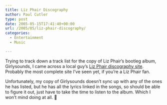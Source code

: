 ```yaml
---
title: Liz Phair Discography
author: Paul Cutler
type: post
date: 2005-05-15T17:41:40+00:00
url: /2005/05/liz-phair-discography/
categories:
  - Entertainment
  - Music

---
```

Trying to track down a track list for the copy of Liz Phair&#8217;s bootleg album, Girlysounds, I came across a local guy&#8217;s [Liz Phair discography site][1]. Probably the most complete site I&#8217;ve seen yet, if you&#8217;re a Liz Phair fan.

Unfortunately, my copy of Girlysounds doesn&#8217;t sync up with any of the ones he has listed, but he has all the lyrics linked in the songs, so should be able to figure it out, just have to take the time to listen to the album. Which I won&#8217;t mind doing at all. 🙂

 [1]: http://www.visi.com/~lazlo/liz/discography.html